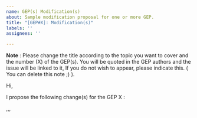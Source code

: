 ```yaml
---
name: GEP(s) Modification(s)
about: Sample modification proposal for one or more GEP.
title: "[GEP#X]: Modification(s)"
labels: ''
assignees: ''

---
```


__Note__ : Please change the title according to the topic you want to cover and the number (X) of the GEP(s). You will be quoted in the GEP authors and the issue will be linked to it, If you do not wish to appear, please indicate this. ( You can delete this note ;) ). 

Hi,

I propose the following change(s) for the GEP X :

,,,
